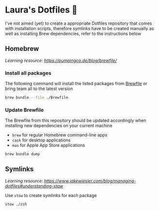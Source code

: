 # Laura's Dotfiles 🥯

I've not aimed (yet) to create a appropriate Dotfiles repository that comes with installation scripts, therefore symlinks have to be created manually as well as installing Brew dependencies, refer to the instructions below

## Homebrew
*Learning resource: https://pumpingco.de/blog/brewfile/*

### Install all packages
The following command will install the listed packages from [Brewfile](./Brewfile) or bring team all to the latest version 
```bash
brew bundle --file ./Brewfile
``` 

### Update Brewfile 
The Brewfile from this repository should be updated accordingly when installing new dependencies on your current machine 

- `brew` for regular Homebrew command-line apps
- `cask` for desktop applications
- `mas` for Apple App Store applications

```bash
brew bundle dump
```

## Symlinks

*Learning resource: https://www.jakewiesler.com/blog/managing-dotfiles#understanding-stow*

Use `stow` to create symlinks for each package 
```bash
stow ./zsh
```
